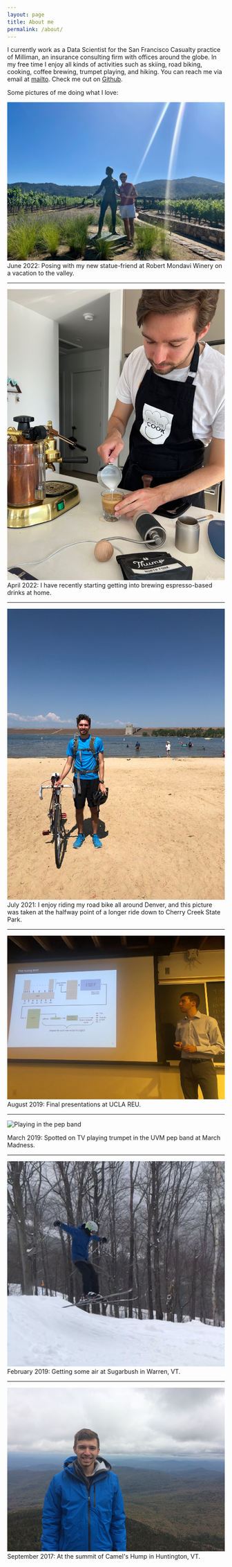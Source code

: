 ```yaml
---
layout: page
title: About me
permalink: /about/
---
```



I currently work as a Data Scientist for the San Francisco Casualty practice of Milliman, an insurance consulting firm with offices around the globe. In my free time I enjoy all kinds of activities such as skiing, road biking, cooking, coffee brewing, trumpet playing, and hiking. You can reach me via email at [mailto](nicholashanoian@gmail.com). Check me out on [Github](https://github.com/nicholashanoian).



Some pictures of me doing what I love:

![Vacationing in Napa Valley, California](/assets/images/napa.jpg)
June 2022: Posing with my new statue-friend at Robert Mondavi Winery on a vacation to the valley.

---

![Making espresso at home](/assets/images/coffee.jpg)
April 2022: I have recently starting getting into brewing espresso-based drinks at home.

---


![Road biking around Denver, Colorado](/assets/images/biking.jpg)
July 2021: I enjoy riding my road bike all around Denver, and this picture was taken at the halfway point of a longer ride down to Cherry Creek State Park.

---


![Presenting at UCLA](/assets/images/presenting-at-ucla.jpg)
August 2019: Final presentations at UCLA REU.

---

![Playing in the pep band](/assets/images/pep-band.gif)

March 2019: Spotted on TV playing trumpet in the UVM pep band at March Madness.

---

![Skiing in New Hampshire](/assets/images/skiing.jpg)
February 2019: Getting some air at Sugarbush in Warren, VT.

---

![Hiking Camel's Hump](/assets/images/headshot.jpg)
September 2017: At the summit of Camel's Hump in Huntington, VT.
